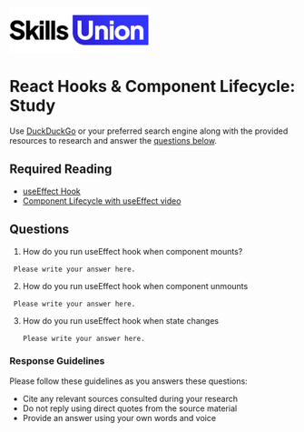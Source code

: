 [<img src="assets/images/su-logo.png" alt="Skills Union Logo" height="80px" />](https://www.skillsunion.com/)

# React Hooks & Component Lifecycle: Study

Use [DuckDuckGo](https://duckduckgo.com/) or your preferred search engine along with the provided resources to research and answer the [questions below](#questions).

## Required Reading
- [useEffect Hook](https://reactjs.org/docs/hooks-effect.html)
- [Component Lifecycle with useEffect video](https://github.com/SkillsUnion/react-hooks-lifecycle-study.git)

## Questions

1. How do you run useEffect hook when component mounts?

  ```
   Please write your answer here.
   ```

2. How do you run useEffect hook when component unmounts

  ```
   Please write your answer here.
   ```

3. How do you run useEffect hook when state changes

   ```
   Please write your answer here.
   ```

### Response Guidelines

Please follow these guidelines as you answers these questions:

- Cite any relevant sources consulted during your research
- Do not reply using direct quotes from the source material
- Provide an answer using your own words and voice
